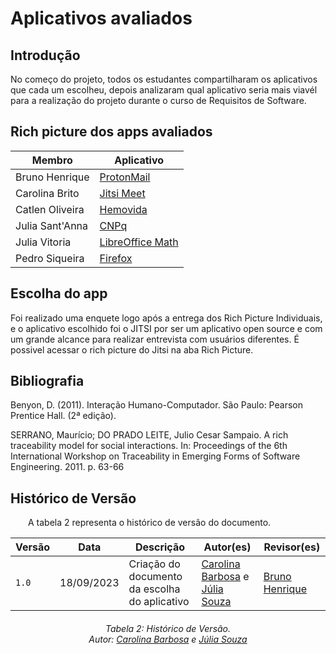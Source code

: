 # Aplicativos avaliados

## Introdução

No começo do projeto, todos os estudantes compartilharam os aplicativos que cada um escolheu, depois analizaram qual aplicativo seria mais viavél para a realização do projeto durante o curso de Requisitos de Software.

## Rich picture dos apps avaliados

|Membro|	Aplicativo|
|------------------|-------------|
Bruno Henrique| [ProtonMail](../assets/RichPictureProj01-Bruno.png)
Carolina Brito| [Jitsi Meet](../assets/RichPictureProj01Carolina.png)
Catlen Oliveira| [Hemovida](../assets/RichPictureProj01_Catlen.png) 
Julia Sant'Anna| [CNPq](../assets/RichPictureProj01-JuliaSantAnna.png)
Julia Vitoria| [LibreOffice Math](../assets/RichPictureProj01-JuliaVitoria.png)
Pedro Siqueira| [Firefox](../assets/RichPicture-Pedro.png)


## Escolha do app

Foi realizado uma enquete logo após a entrega dos Rich Picture Individuais, e o aplicativo escolhido foi o JITSI por ser um aplicativo open source e com um grande alcance para realizar entrevista com usuários diferentes. É possivel acessar o rich picture do Jitsi na aba Rich Picture.


## Bibliografia
Benyon, D. (2011). Interação Humano-Computador. São Paulo: Pearson Prentice Hall. (2ª edição).

SERRANO, Maurício; DO PRADO LEITE, Julio Cesar Sampaio. A rich traceability model for social interactions. In: Proceedings of the 6th International Workshop on Traceability in Emerging Forms of Software Engineering. 2011. p. 63-66


## **Histórico de Versão**
<p align="justify">
&emsp;&emsp;A tabela 2 representa o histórico de versão do documento.
</p>

| Versão  |   Data   | Descrição | Autor(es) | Revisor(es)
| --------- | ------ | ------ | ---------- | ----------
| `1.0` | 18/09/2023 | Criação do documento da escolha do aplicativo | [Carolina Barbosa](https://github.com/CarolinaBarb) e [Júlia Souza](https://github.com/JuliaSSouza)| [Bruno Henrique](https://github.com/BrunoHenrique00)

<center>
<h6> Tabela 2: Histórico de Versão.
<br> Autor: <a href="https://github.com/CarolinaBarb">Carolina Barbosa</a> e <a href="https://github.com/JuliaSSouza">Júlia Souza</a></h6>
</center>